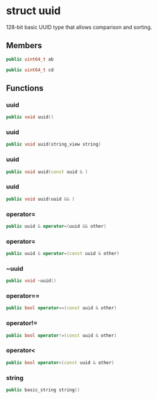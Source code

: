 # struct uuid


 128-bit basic UUID type that allows comparison and sorting.



## Members

```cpp
public uint64_t ab

```

```cpp
public uint64_t cd

```



## Functions

### uuid

```cpp
public void uuid()
```


### uuid

```cpp
public void uuid(string_view string)
```


### uuid

```cpp
public void uuid(const uuid & )
```


### uuid

```cpp
public void uuid(uuid && )
```


### operator=

```cpp
public uuid & operator=(uuid && other)
```


### operator=

```cpp
public uuid & operator=(const uuid & other)
```


### ~uuid

```cpp
public void ~uuid()
```


### operator==

```cpp
public bool operator==(const uuid & other)
```


### operator!=

```cpp
public bool operator!=(const uuid & other)
```


### operator<

```cpp
public bool operator<(const uuid & other)
```


### string

```cpp
public basic_string string()
```




